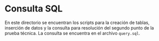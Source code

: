 # Consulta SQL

En este directorio se encuentran los scripts para la creación de tablas, inserción de datos y la consulta para resolución del segundo punto de la prueba técnica. La consulta se encuentra en el archivo `query.sql`.